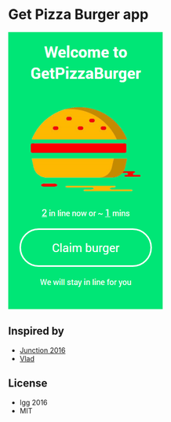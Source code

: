 # Get Pizza Burger app

![Screenshot](https://raw.githubusercontent.com/lgg/get-pizza-burger/master/screenshot.png)

## Inspired by 

* [Junction 2016](https://hackjunction.com/)
* [Vlad](mailto:vlad@ayukaev.com)

## License 

* lgg 2016
* MIT
